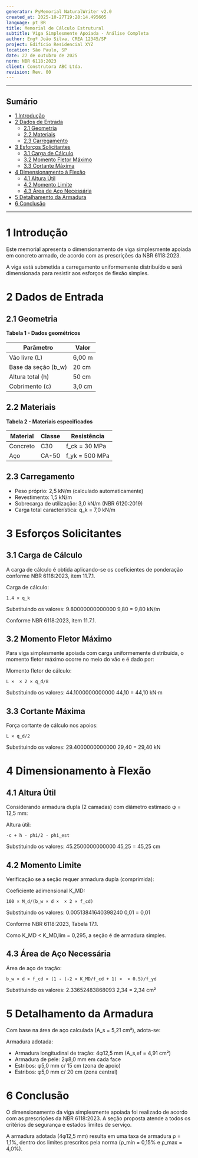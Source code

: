 ```yaml
---
generator: PyMemorial NaturalWriter v2.0
created_at: 2025-10-27T19:28:14.495605
language: pt_BR
title: Memorial de Cálculo Estrutural
subtitle: Viga Simplesmente Apoiada - Análise Completa
author: Engº João Silva, CREA 12345/SP
project: Edifício Residencial XYZ
location: São Paulo, SP
date: 27 de outubro de 2025
norm: NBR 6118:2023
client: Construtora ABC Ltda.
revision: Rev. 00
---
```


---

## Sumário

- [1 Introdução](#introdução)
- [2 Dados de Entrada](#dados-de-entrada)
  - [2.1 Geometria](#geometria)
  - [2.2 Materiais](#materiais)
  - [2.3 Carregamento](#carregamento)
- [3 Esforços Solicitantes](#esforços-solicitantes)
  - [3.1 Carga de Cálculo](#carga-de-cálculo)
  - [3.2 Momento Fletor Máximo](#momento-fletor-máximo)
  - [3.3 Cortante Máxima](#cortante-máxima)
- [4 Dimensionamento à Flexão](#dimensionamento-à-flexão)
  - [4.1 Altura Útil](#altura-útil)
  - [4.2 Momento Limite](#momento-limite)
  - [4.3 Área de Aço Necessária](#área-de-aço-necessária)
- [5 Detalhamento da Armadura](#detalhamento-da-armadura)
- [6 Conclusão](#conclusão)

---

# 1 Introdução

Este memorial apresenta o dimensionamento de viga simplesmente apoiada em concreto armado, de acordo com as prescrições da NBR 6118:2023.

A viga está submetida a carregamento uniformemente distribuído e será dimensionada para resistir aos esforços de flexão simples.

# 2 Dados de Entrada



## 2.1 Geometria

**Tabela 1 - Dados geométricos**

| Parâmetro | Valor |
| --- | --- |
| Vão livre (L) | 6,00 m |
| Base da seção (b_w) | 20 cm |
| Altura total (h) | 50 cm |
| Cobrimento (c) | 3,0 cm |

## 2.2 Materiais

**Tabela 2 - Materiais especificados**

| Material | Classe | Resistência |
| --- | --- | --- |
| Concreto | C30 | f_ck = 30 MPa |
| Aço | CA-50 | f_yk = 500 MPa |

## 2.3 Carregamento

- Peso próprio: 2,5 kN/m (calculado automaticamente)
- Revestimento: 1,5 kN/m
- Sobrecarga de utilização: 3,0 kN/m (NBR 6120:2019)
- Carga total característica: q_k = 7,0 kN/m

# 3 Esforços Solicitantes



## 3.1 Carga de Cálculo

A carga de cálculo é obtida aplicando-se os coeficientes de ponderação conforme NBR 6118:2023, item 11.7.1.

Carga de cálculo:

    1.4 × q_k
Substituindo os valores:
    9.80000000000000
    9,80 = 9,80 kN/m

Conforme NBR 6118:2023, item 11.7.1.

## 3.2 Momento Fletor Máximo

Para viga simplesmente apoiada com carga uniformemente distribuída, o momento fletor máximo ocorre no meio do vão e é dado por:

Momento fletor de cálculo:

    L ×  × 2 × q_d/8
Substituindo os valores:
    44.1000000000000
    44,10 = 44,10 kN⋅m

## 3.3 Cortante Máxima

Força cortante de cálculo nos apoios:

    L × q_d/2
Substituindo os valores:
    29.4000000000000
    29,40 = 29,40 kN

# 4 Dimensionamento à Flexão



## 4.1 Altura Útil

Considerando armadura dupla (2 camadas) com diâmetro estimado φ = 12,5 mm:

Altura útil:

    -c + h - phi/2 - phi_est
Substituindo os valores:
    45.2500000000000
    45,25 = 45,25 cm

## 4.2 Momento Limite

Verificação se a seção requer armadura dupla (comprimida):

Coeficiente adimensional K_MD:

    100 × M_d/(b_w × d ×  × 2 × f_cd)
Substituindo os valores:
    0.00513841640398240
    0,01 = 0,01

Conforme NBR 6118:2023, Tabela 17.1.

Como K_MD < K_MD,lim = 0,295, a seção é de armadura simples.

## 4.3 Área de Aço Necessária

Área de aço de tração:

    b_w × d × f_cd × (1 - (-2 × K_MD/f_cd + 1) ×  × 0.5)/f_yd
Substituindo os valores:
    2.33652483868093
    2,34 = 2,34 cm²

# 5 Detalhamento da Armadura

Com base na área de aço calculada (A_s = 5,21 cm²), adota-se:

Armadura adotada:

- Armadura longitudinal de tração: 4φ12,5 mm (A_s,ef = 4,91 cm²)
- Armadura de pele: 2φ8,0 mm em cada face
- Estribos: φ5,0 mm c/ 15 cm (zona de apoio)
- Estribos: φ5,0 mm c/ 20 cm (zona central)

# 6 Conclusão

O dimensionamento da viga simplesmente apoiada foi realizado de acordo com as prescrições da NBR 6118:2023. A seção proposta atende a todos os critérios de segurança e estados limites de serviço.

A armadura adotada (4φ12,5 mm) resulta em uma taxa de armadura ρ = 1,1%, dentro dos limites prescritos pela norma (ρ_min = 0,15% e ρ_max = 4,0%).
